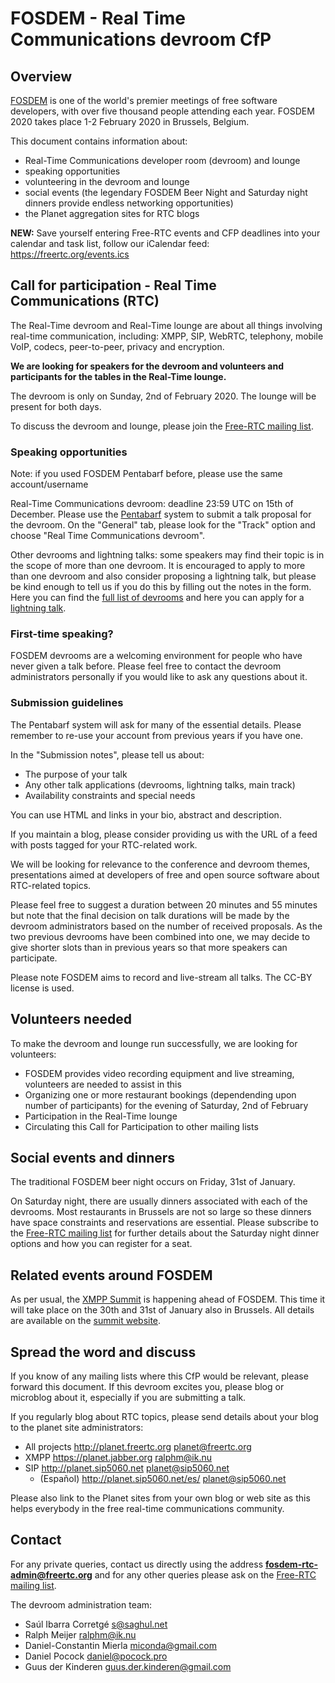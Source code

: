 # FOSDEM - Real Time Communications devroom CfP

## Overview

[FOSDEM] is one of the world's premier meetings of free software developers,
with over five thousand people attending each year. FOSDEM 2020
takes place 1-2 February 2020 in Brussels, Belgium.

This document contains information about:

- Real-Time Communications developer room (devroom) and lounge
- speaking opportunities
- volunteering in the devroom and lounge
- social events (the legendary FOSDEM Beer Night and Saturday night dinners
  provide endless networking opportunities)
- the Planet aggregation sites for RTC blogs

**NEW:** Save yourself entering Free-RTC events and CFP deadlines into your
calendar and task list, follow our iCalendar feed:
https://freertc.org/events.ics

## Call for participation - Real Time Communications (RTC)

The Real-Time devroom and Real-Time lounge are about all things involving
real-time communication, including: XMPP, SIP, WebRTC, telephony,
mobile VoIP, codecs, peer-to-peer, privacy and encryption.

**We are looking for speakers for the devroom and volunteers and
participants for the tables in the Real-Time lounge.**

The devroom is only on Sunday, 2nd of February 2020. The lounge will
be present for both days.

To discuss the devroom and lounge, please join the
[Free-RTC mailing list].

### Speaking opportunities

Note: if you used FOSDEM Pentabarf before, please use the same account/username

Real-Time Communications devroom: deadline 23:59 UTC on 15th of December.
Please use the [Pentabarf] system to submit a talk proposal for the
devroom. On the "General" tab, please look for the "Track" option and
choose "Real Time Communications devroom".

Other devrooms and lightning talks: some speakers may find their topic is
in the scope of more than one devroom. It is encouraged to apply to more
than one devroom and also consider proposing a lightning talk, but please
be kind enough to tell us if you do this by filling out the notes in the form.
Here you can find the [full list of devrooms] and here you can apply for
a [lightning talk].

### First-time speaking?

FOSDEM devrooms are a welcoming environment for people who have never
given a talk before. Please feel free to contact the devroom administrators
personally if you would like to ask any questions about it.

### Submission guidelines

The Pentabarf system will ask for many of the essential details. Please
remember to re-use your account from previous years if you have one.

In the "Submission notes", please tell us about:

- The purpose of your talk
- Any other talk applications (devrooms, lightning talks, main track)
- Availability constraints and special needs

You can use HTML and links in your bio, abstract and description.

If you maintain a blog, please consider providing us with the
URL of a feed with posts tagged for your RTC-related work.

We will be looking for relevance to the conference and devroom themes,
presentations aimed at developers of free and open source software about
RTC-related topics.

Please feel free to suggest a duration between 20 minutes and 55 minutes
but note that the final decision on talk durations will be made by the
devroom administrators based on the number of received proposals.
As the two previous devrooms have been combined into one, we may decide to
give shorter slots than in previous years so that more speakers can
participate.

Please note FOSDEM aims to record and live-stream all talks.
The CC-BY license is used.

## Volunteers needed

To make the devroom and lounge run successfully, we are looking for
volunteers:

- FOSDEM provides video recording equipment and live streaming,
  volunteers are needed to assist in this
- Organizing one or more restaurant bookings (dependending upon number of
  participants) for the evening of Saturday, 2nd of February
- Participation in the Real-Time lounge
- Circulating this Call for Participation to other mailing lists

## Social events and dinners

The traditional FOSDEM beer night occurs on Friday, 31st of January.

On Saturday night, there are usually dinners associated with
each of the devrooms. Most restaurants in Brussels are not so
large so these dinners have space constraints and reservations are
essential. Please subscribe to the [Free-RTC mailing list] for
further details about the Saturday night dinner options and how
you can register for a seat.

## Related events around FOSDEM

As per usual, the [XMPP Summit] is happening ahead of FOSDEM. This time it will
take place on the 30th and 31st of January also in Brussels. All details
are available on the [summit website].

## Spread the word and discuss

If you know of any mailing lists where this CfP would be relevant, please
forward this document. If this devroom excites you, please blog or microblog
about it, especially if you are submitting a talk.

If you regularly blog about RTC topics, please send details about your
blog to the planet site administrators:

- All projects    http://planet.freertc.org       planet@freertc.org
- XMPP            https://planet.jabber.org       ralphm@ik.nu
- SIP             http://planet.sip5060.net       planet@sip5060.net
  - (Español)     http://planet.sip5060.net/es/   planet@sip5060.net

Please also link to the Planet sites from your own blog or web site as
this helps everybody in the free real-time communications community.

## Contact

For any private queries, contact us directly using the address
**fosdem-rtc-admin@freertc.org** and for any other queries please ask on
the [Free-RTC mailing list].

The devroom administration team:

- Saúl Ibarra Corretgé <s@saghul.net>
- Ralph Meijer <ralphm@ik.nu>
- Daniel-Constantin Mierla <miconda@gmail.com>
- Daniel Pocock <daniel@pocock.pro>
- Guus der Kinderen <guus.der.kinderen@gmail.com>

[FOSDEM]: https://fosdem.org
[Free-RTC mailing list]: http://lists.freertc.org/mailman/listinfo/discuss
[Pentabarf]: https://penta.fosdem.org/submission/FOSDEM20/
[full list of devrooms]: https://www.fosdem.org/2020/schedule/tracks/
[lightning talk]: https://fosdem.org/submit
[XMPP Summit]: https://wiki.xmpp.org/web/Conferences/Summit_24
[summit website]: https://wiki.xmpp.org/web/Conferences/Summit_24
